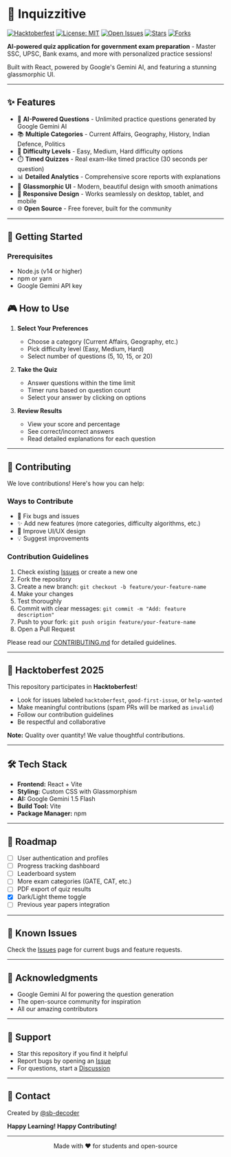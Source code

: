 # 🧠 Inquizzitive

[![Hacktoberfest](https://img.shields.io/badge/Hacktoberfest-2025-blueviolet?style=for-the-badge&logo=hacktoberfest)](https://hacktoberfest.com)
[![License: MIT](https://img.shields.io/badge/License-MIT-green.svg?style=for-the-badge)](./LICENSE)
[![Open Issues](https://img.shields.io/github/issues/sb-decoder/inquizzitive?style=for-the-badge)](https://github.com/sb-decoder/inquizzitive/issues)
[![Stars](https://img.shields.io/github/stars/sb-decoder/inquizzitive?style=for-the-badge)](https://github.com/sb-decoder/inquizzitive/stargazers)
[![Forks](https://img.shields.io/github/forks/sb-decoder/inquizzitive?style=for-the-badge)](https://github.com/sb-decoder/inquizzitive/network/members)

**AI-powered quiz application for government exam preparation** - Master SSC, UPSC, Bank exams, and more with personalized practice sessions!

Built with React, powered by Google's Gemini AI, and featuring a stunning glassmorphic UI.

---

## ✨ Features

- 🤖 **AI-Powered Questions** - Unlimited practice questions generated by Google Gemini AI
- 📚 **Multiple Categories** - Current Affairs, Geography, History, Indian Defence, Politics
- 🎯 **Difficulty Levels** - Easy, Medium, Hard difficulty options
- ⏱️ **Timed Quizzes** - Real exam-like timed practice (30 seconds per question)
- 📊 **Detailed Analytics** - Comprehensive score reports with explanations
- 🎨 **Glassmorphic UI** - Modern, beautiful design with smooth animations
- 📱 **Responsive Design** - Works seamlessly on desktop, tablet, and mobile
- 🌐 **Open Source** - Free forever, built for the community

---

## 🚀 Getting Started

### Prerequisites

- Node.js (v14 or higher)
- npm or yarn
- Google Gemini API key

## 🎮 How to Use

1. **Select Your Preferences**
   - Choose a category (Current Affairs, Geography, etc.)
   - Pick difficulty level (Easy, Medium, Hard)
   - Select number of questions (5, 10, 15, or 20)

2. **Take the Quiz**
   - Answer questions within the time limit
   - Timer runs based on question count
   - Select your answer by clicking on options

3. **Review Results**
   - View your score and percentage
   - See correct/incorrect answers
   - Read detailed explanations for each question

---

## 🤝 Contributing

We love contributions! Here's how you can help:

### Ways to Contribute

- 🐞 Fix bugs and issues
- ✨ Add new features (more categories, difficulty algorithms, etc.)
- 🎨 Improve UI/UX design
- 💡 Suggest improvements

### Contribution Guidelines

1. Check existing [Issues](https://github.com/sb-decoder/inquizzitive/issues) or create a new one
2. Fork the repository
3. Create a new branch: `git checkout -b feature/your-feature-name`
4. Make your changes
5. Test thoroughly
6. Commit with clear messages: `git commit -m "Add: feature description"`
7. Push to your fork: `git push origin feature/your-feature-name`
8. Open a Pull Request

Please read our [CONTRIBUTING.md](./CONTRIBUTING.md) for detailed guidelines.

---

## 🎃 Hacktoberfest 2025

This repository participates in **Hacktoberfest**!

- Look for issues labeled `hacktoberfest`, `good-first-issue`, or `help-wanted`
- Make meaningful contributions (spam PRs will be marked as `invalid`)
- Follow our contribution guidelines
- Be respectful and collaborative

**Note:** Quality over quantity! We value thoughtful contributions.

---

## 🛠️ Tech Stack

- **Frontend:** React + Vite
- **Styling:** Custom CSS with Glassmorphism
- **AI:** Google Gemini 1.5 Flash
- **Build Tool:** Vite
- **Package Manager:** npm

---

## 🔮 Roadmap

- [ ] User authentication and profiles
- [ ] Progress tracking dashboard
- [ ] Leaderboard system
- [ ] More exam categories (GATE, CAT, etc.)
- [ ] PDF export of quiz results
- [x] Dark/Light theme toggle
- [ ] Previous year papers integration

---

## 🐛 Known Issues

Check the [Issues](https://github.com/sb-decoder/inquizzitive/issues) page for current bugs and feature requests.

---

## 🙏 Acknowledgments

- Google Gemini AI for powering the question generation
- The open-source community for inspiration
- All our amazing contributors

---

## 💬 Support

- Star this repository if you find it helpful
- Report bugs by opening an [Issue](https://github.com/sb-decoder/inquizzitive/issues)
- For questions, start a [Discussion](https://github.com/sb-decoder/inquizzitive/discussions)

---

## 📧 Contact

Created by [@sb-decoder](https://github.com/sb-decoder)

**Happy Learning! Happy Contributing!**

---

<div align="center">
  Made with ❤️ for students and open-source
</div>
